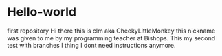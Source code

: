 # Hello-world
first repository
Hi there this is clm aka CheekyLittleMonkey this nickname was given to me by my programming teacher at Bishops.
This my second test with branches I thing I dont need instructions anymore.
